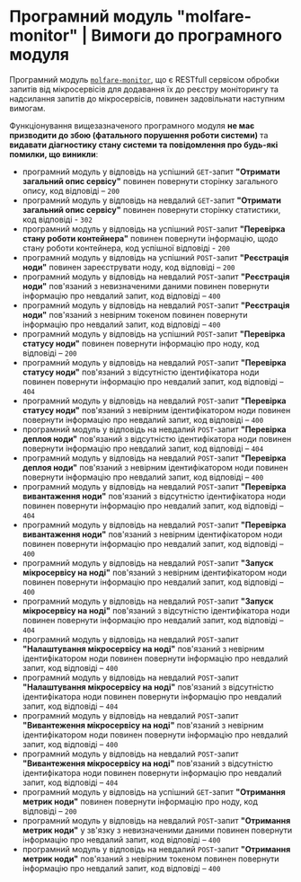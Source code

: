 # Програмний модуль **"molfare-monitor"**  | Вимоги до програмного модуля

Програмний модуль [`molfare-monitor`](https://github.com/wdc-molfar/molfare-node), що є RESTfull сервісом обробки запитів від мікросервісів для додавання їх до реєстру моніторингу та надсилання запитів до мікросервісів, повинен задовільнати наступним вимогам. 

Функціонування вищезазначеного програмного модуля **не має призводити до збою (фатального порушення роботи системи)** та **видавати діагностику стану системи та повідомлення про будь-які помилки, що виникли**:
- програмний модуль у відповідь на успішний `GET`-запит **"Отримати загальний опис сервісу"** повинен повернути сторінку загального опису, код відповіді – `200`
- програмний модуль у відповідь на невдалий `GET`-запит **"Отримати загальний опис сервісу"** повинен повернути сторінку статистики, код відповіді - `302`
- програмний модуль у відповідь на успішний `POST`-запит **"Перевірка стану роботи контейнера"** повинен повернути інформацію, щодо стану роботи контейнера, код успішної відповіді - `200`
- програмний модуль у відповідь на успішний `POST`-запит **"Реєстрація ноди"** повинен зареєструвати ноду, код відповіді – `200`
- програмний модуль у відповідь на невдалий `POST`-запит **"Реєстрація ноди"** пов'язаний з невизначеними даними повинен повернути інформацію про невдалий запит, код відповіді – `400`
- програмний модуль у відповідь на невдалий `POST`-запит **"Реєстрація ноди"** пов'язаний з невірним токеном повинен повернути інформацію про невдалий запит, код відповіді – `400`
- програмний модуль у відповідь на успішний `POST`-запит **"Перевірка статусу ноди"** повинен повернути інформацію про ноду, код відповіді – `200`
- програмний модуль у відповідь на невдалий `POST`-запит **"Перевірка статусу ноди"** пов'язаний з відсутністю ідентифікатора ноди повинен повернути інформацію про невдалий запит, код відповіді – `404`
- програмний модуль у відповідь на невдалий `POST`-запит **"Перевірка статусу ноди"** пов'язаний з невірним ідентифікатором ноди повинен повернути інформацію про невдалий запит, код відповіді – `400`
- програмний модуль у відповідь на невдалий `POST`-запит **"Перевірка деплоя ноди"** пов'язаний з відсутністю ідентифікатора ноди повинен повернути інформацію про невдалий запит, код відповіді – `404`
- програмний модуль у відповідь на невдалий `POST`-запит **"Перевірка деплоя ноди"** пов'язаний з невірним ідентифікатором ноди повинен повернути інформацію про невдалий запит, код відповіді – `400`
- програмний модуль у відповідь на невдалий `POST`-запит **"Перевірка вивантаження ноди"** пов'язаний з відсутністю ідентифікатора ноди повинен повернути інформацію про невдалий запит, код відповіді – `404`
- програмний модуль у відповідь на невдалий `POST`-запит **"Перевірка вивантаження ноди"** пов'язаний з невірним ідентифікатором ноди повинен повернути інформацію про невдалий запит, код відповіді – `400`
- програмний модуль у відповідь на невдалий `POST`-запит **"Запуск мікросервісу на ноді"** пов'язаний з невірним ідентифікатором ноди повинен повернути інформацію про невдалий запит, код відповіді – `400`
- програмний модуль у відповідь на невдалий `POST`-запит **"Запуск мікросервісу на ноді"** пов'язаний з відсутністю ідентифікатора ноди повинен повернути інформацію про невдалий запит, код відповіді – `404`
- програмний модуль у відповідь на невдалий `POST`-запит **"Налаштування мікросервісу на ноді"** пов'язаний з невірним ідентифікатором ноди повинен повернути інформацію про невдалий запит, код відповіді – `400`
- програмний модуль у відповідь на невдалий `POST`-запит **"Налаштування мікросервісу на ноді"** пов'язаний з відсутністю ідентифікатора ноди повинен повернути інформацію про невдалий запит, код відповіді – `404`
- програмний модуль у відповідь на невдалий `POST`-запит **"Вивантеження мікросервісу на ноді"** пов'язаний з невірним ідентифікатором ноди повинен повернути інформацію про невдалий запит, код відповіді – `400`
- програмний модуль у відповідь на невдалий `POST`-запит **"Вивантеження мікросервісу на ноді"** пов'язаний з відсутністю ідентифікатора ноди повинен повернути інформацію про невдалий запит, код відповіді – `404`
- програмний модуль у відповідь на успішний `GET`-запит **"Отримання метрик ноди"** повинен повернути інформацію про ноду, код відповіді – `200`
- програмний модуль у відповідь на невдалий `POST`-запит **"Отримання метрик ноди"** у зв'язку з невизначеними даними повинен повернути інформацію про невдалий запит, код відповіді – `400`
- програмний модуль у відповідь на невдалий `POST`-запит **"Отримання метрик ноди"** пов'язаний з невірним токеном повинен повернути інформацію про невдалий запит, код відповіді – `400`
